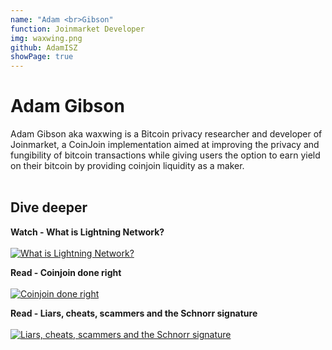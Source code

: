 ```yaml
---
name: "Adam <br>Gibson"
function: Joinmarket Developer
img: waxwing.png
github: AdamISZ
showPage: true
---
```


# Adam Gibson
 
Adam Gibson aka waxwing is a Bitcoin privacy researcher and developer of Joinmarket, a CoinJoin implementation aimed at improving the privacy and fungibility of bitcoin transactions while giving users the option to earn yield on their bitcoin by providing coinjoin liquidity as a maker.
<br><br>

## Dive deeper


<div class="grid grid-cols-2 gap-5">
<div class="p-3 my-2">

**Watch - What is Lightning Network?**  <br><br>
[![What is Lightning Network?](/2022/content/adam_bitcoinology.png)](https://www.youtube.com/watch?v=ZxrXkprwxUM/)
</div>

<div class="p-3 my-2">

**Read - Coinjoin done right**  <br><br>
[![Coinjoin done right](/2022/content/adam_coinjoin.png)](https://reyify.com/blog/coinjoin-done-right/)
</div>

<div class="p-3 my-2">

**Read - Liars, cheats, scammers and the Schnorr signature**  <br><br>
[![Liars, cheats, scammers and the Schnorr signature](/2022/content/adam_liars.png)](https://reyify.com/blog/liars-cheats-scammers-and-the-schnorr-signature/)
</div>

</div>

<br>





